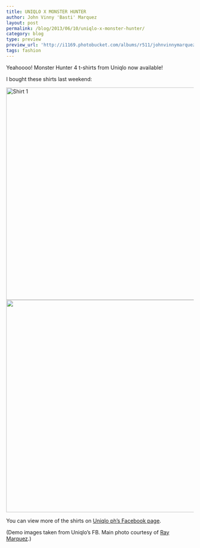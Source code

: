 ```yaml
---
title: UNIQLO X MONSTER HUNTER
author: John Vinny 'Basti' Marquez
layout: post
permalink: /blog/2013/06/10/uniqlo-x-monster-hunter/
category: blog
type: preview
preview_url: 'http://i1169.photobucket.com/albums/r511/johnvinnymarquez/uniqlo_zps7fdb9d4c.jpg'
tags: fashion
---
```

Yeahoooo! Monster Hunter 4 t-shirts from Uniqlo now available!

I bought these shirts last weekend:

<img alt="Shirt 1" src="https://fbcdn-sphotos-h-a.akamaihd.net/hphotos-ak-ash4/485582_487133004689789_1187176253_n.jpg" width="570" height="570" />

<img alt="" src="https://fbcdn-sphotos-b-a.akamaihd.net/hphotos-ak-ash3/945875_487132844689805_1260698038_n.jpg" width="570" height="570" />

You can view more of the shirts on <a href="https://www.facebook.com/media/set/?set=a.487132778023145.1073741847.236722239730868&type=1" target="_blank">Uniqlo ph&#8217;s Facebook page</a>.

(Demo images taken from Uniqlo&#8217;s FB. Main photo courtesy of <a href="http://rayvincentmarquez.com" target="_blank">Ray Marquez</a>.)